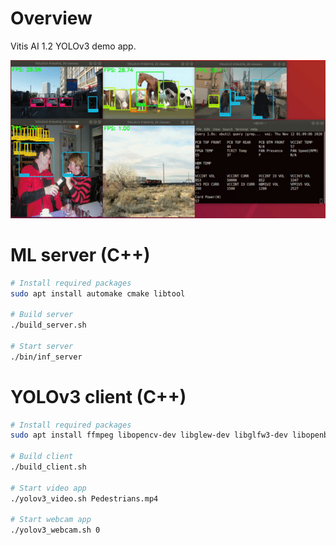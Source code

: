 Overview
========

Vitis AI 1.2 YOLOv3 demo app.

![Screencast](doc/img/demo.gif)

ML server (C++)
===============

```bash
# Install required packages
sudo apt install automake cmake libtool

# Build server
./build_server.sh

# Start server
./bin/inf_server
```

YOLOv3 client (C++)
===================

```bash
# Install required packages
sudo apt install ffmpeg libopencv-dev libglew-dev libglfw3-dev libopenblas-dev libunwind-dev

# Build client
./build_client.sh

# Start video app
./yolov3_video.sh Pedestrians.mp4

# Start webcam app
./yolov3_webcam.sh 0
```
